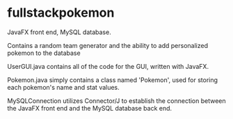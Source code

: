 # fullstackpokemon
JavaFX front end, MySQL database. 

Contains a random team generator and the ability to add personalized pokemon to the database

UserGUI.java contains all of the code for the GUI, written with JavaFX.

Pokemon.java simply contains a class named 'Pokemon', used for storing each pokemon's name and stat values.

MySQLConnection utilizes Connector/J to establish the connection between the JavaFX front end and the MySQL database back end. 
